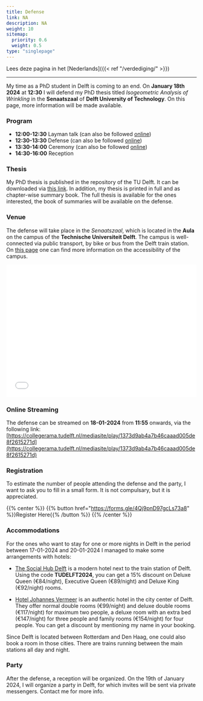 ```yaml
---
title: Defense
link: NA
description: NA
weight: 10
sitemap:
  priority: 0.6
  weight: 0.5
type: "singlepage"
---
```


Lees deze pagina in het [Nederlands]({{< ref "/verdediging/" >}})

---

My time as a PhD student in Delft is coming to an end. On **January 18th 2024** at **12:30** I will defend my PhD thesis titled *Isogeometric Analysis of Wrinkling* in the **Senaatszaal** of **Delft University of Technology**. On this page, more information will be made available. 

### Program

* **12:00-12:30** Layman talk (can also be followed [online](https://collegerama.tudelft.nl/mediasite/play/1373d9ab4a7b46caaad005de8f2615271d)) 
* **12:30-13:30** Defense (can also be followed [online](https://collegerama.tudelft.nl/mediasite/play/1373d9ab4a7b46caaad005de8f2615271d)) 
* **13:30-14:00** Ceremony (can also be followed [online](https://collegerama.tudelft.nl/mediasite/play/1373d9ab4a7b46caaad005de8f2615271d))
* **14:30-16:00** Reception

### Thesis
My PhD thesis is published in the repository of the TU Delft. It can be downloaded via [this link](https://doi.org/10.4233/uuid:0e4c3644-31a4-4157-983d-bd001d91b8ca). In addition, my thesis is printed in full and as chapter-wise summary book. The full thesis is available for the ones interested, the book of summaries will be available on the defense.

### Venue
The defense will take place in the *Senaatszaal*, which is located in the **Aula** on the campus of the **Technische Universiteit Delft**. The campus is well-connected via public transport, by bike or bus from the Delft train station. On [this page](https://www.tudelftcampus.nl/nl/bereikbaarheid/) one can find more information on the accessibility of the campus. 

<iframe width="100%" height="350" name="iframe" src="map.html" style="border:0;"></iframe>

### Online Streaming
The defense can be streamed on **18-01-2024** from **11:55** onwards, via the following link:
[https://collegerama.tudelft.nl/mediasite/play/1373d9ab4a7b46caaad005de8f2615271d](https://collegerama.tudelft.nl/mediasite/play/1373d9ab4a7b46caaad005de8f2615271d)


### Registration
To estimate the number of people attending the defense and the party, I want to ask you to fill in a small form. It is not compulsary, but it is appreciated. 


{{% center %}} {{% button href="https://forms.gle/4Qj9pnD97gcLs73a8" %}}Register Here{{% /button %}} {{% /center %}}

### Accommodations
For the ones who want to stay for one or more nights in Delft in the period between 17-01-2024 and 20-01-2024 I managed to make some arrangements with hotels: 

* [The Social Hub Delft](https://www.thesocialhub.co/delft/) is a modern hotel next to the train station of Delft. Using the code **TUDELFT2024**, you can get a 15% discount on Deluxe Queen (€84/night), Executive Queen (€89/night) and Deluxe King (€92/night) rooms.

* [Hotel Johannes Vermeer](http://www.hotelvermeer.nl/) is an authentic hotel in the city center of Delft. They offer normal double rooms (€99/night) and deluxe double rooms (€117/night) for maximum two people, a deluxe room with an extra bed (€147/night) for three people and family rooms (€154/night) for four people. You can get a discount by mentioning my name in your booking.

Since Delft is located between Rotterdam and Den Haag, one could also book a room in those cities. There are trains running between the main stations all day and night. 

### Party

After the defense, a reception will be organized. On the 19th of January 2024, I will organize a party in Delft, for which invites will be sent via private messengers. Contact me for more info. 


